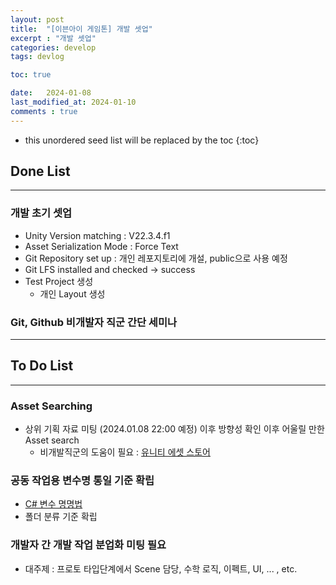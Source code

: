 ```yaml
---
layout: post
title:  "[이븐아이 게임톤] 개발 셋업"
excerpt : "개발 셋업"
categories: develop
tags: devlog

toc: true

date:   2024-01-08
last_modified_at: 2024-01-10
comments : true
---
```


* this unordered seed list will be replaced by the toc
{:toc}  

## Done List  
---

### 개발 초기 셋업
 - Unity Version matching : V22.3.4.f1  
 - Asset Serialization Mode : Force Text  
 - Git Repository set up : 개인 레포지토리에 개설, public으로 사용 예정  
 - Git LFS installed and checked -> success  
 - Test Project 생성  
   - 개인 Layout 생성

### Git, Github 비개발자 직군 간단 세미나

---
## To Do List  
---

### Asset Searching
 - 상위 기획 자료 미팅 (2024.01.08 22:00 예정) 이후 방향성 확인 이후 어울릴 만한 Asset search
   - 비개발직군의 도움이 필요 : [유니티 에셋 스토어](https://assetstore.unity.com/2d)

### 공동 작업용 변수명 통일 기준 확립
 - [C# 변수 명명법](https://jinlee0206.github.io/develop/Naming.html)
 - 폴더 분류 기준 확립

### 개발자 간 개발 작업 분업화 미팅 필요
 - 대주제 : 프로토 타입단계에서 Scene 담당, 수학 로직, 이펙트, UI, ... , etc.
